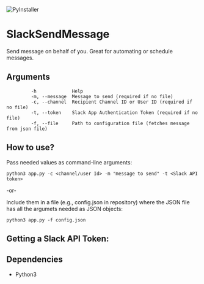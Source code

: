 ![PyInstaller](https://github.com/lcintron/SlackSendMessage/workflows/PyInstaller/badge.svg)
# SlackSendMessage
Send message on behalf of you. Great for automating or schedule messages.
## Arguments
```Arguments:
         -h             Help
         -m, --message  Message to send (required if no file)
         -c, --channel  Recipient Channel ID or User ID (required if no file)
         -t, --token    Slack App Authentication Token (required if no file)
         -f, --file     Path to configuration file (fetches message from json file)
```         
## How to use?
  Pass needed values as command-line arguments:
  
  ```python3 app.py -c <channel/user Id> -m "message to send" -t <Slack API token>```
  
  -or-
  
  Include them in a file (e.g., config.json in repository) where the JSON file has all the argumets needed as JSON objects:
  
  ```python3 app.py -f config.json```
  

## Getting a Slack API Token:
<Instructions in Progress>
  
## Dependencies
  - Python3
